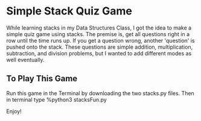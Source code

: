 # Simple Stack Quiz Game

While learning stacks in my Data Structures Class, I got the idea to make a simple quiz game using stacks. 
The premise is, get all questions right in a row until the time runs up. If you get a question wrong, another 'question' is pushed onto the stack.
These questions are simple addition, multiplication, subtraction, and division problems, but I wanted to add different modes as well eventually.

## To Play This Game

Run this game in the Terminal by downloading the two stacks.py files. Then in terminal type 
%python3 stacksFun.py

Enjoy!
